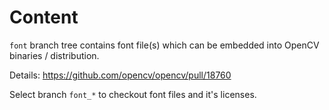 # Content

`font` branch tree contains font file(s) which can be embedded into OpenCV binaries / distribution.

Details: https://github.com/opencv/opencv/pull/18760

Select branch `font_*` to checkout font files and it's licenses.
